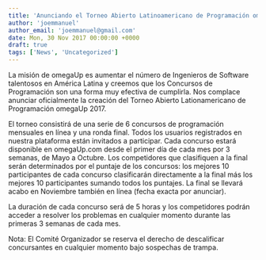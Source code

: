 ```yaml
---
title: 'Anunciando el Torneo Abierto Latinoamericano de Programación omegaUp'
author: 'joemmanuel'
author_email: 'joemmanuel@gmail.com'
date: Mon, 30 Nov 2017 00:00:00 +0000
draft: true
tags: ['News', 'Uncategorized']
---
```


La misión de omegaUp es aumentar el número de Ingenieros de Software talentosos en América Latina y creemos que los Concursos de Programación son una forma muy efectiva de cumplirla. Nos complace anunciar oficialmente la creación del Torneo Abierto Lationamericano de Programación omegaUp 2017.

El torneo consistirá de una serie de 6 concursos de programación mensuales en línea y una ronda final. Todos los usuarios registrados en nuestra plataforma están invitados a participar. Cada concurso estará disponible en omegaUp.com desde el primer día de cada mes por 3 semanas, de Mayo a Octubre. Los competidores que clasifiquen a la final serán determinados por el puntaje de los concursos: los mejores 10 participantes de cada concurso clasificarán directamente a la final más los mejores 10 participantes sumando todos los puntajes. La final se llevará acabo en Noviembre también en línea (fecha exacta por anunciar).

La duración de cada concurso será de 5 horas y los competidores podrán acceder a resolver los problemas en cualquier momento durante las primeras 3 semanas de cada mes.

Nota: El Comité Organizador se reserva el derecho de descalificar concursantes en cualquier momento bajo sospechas de trampa.
